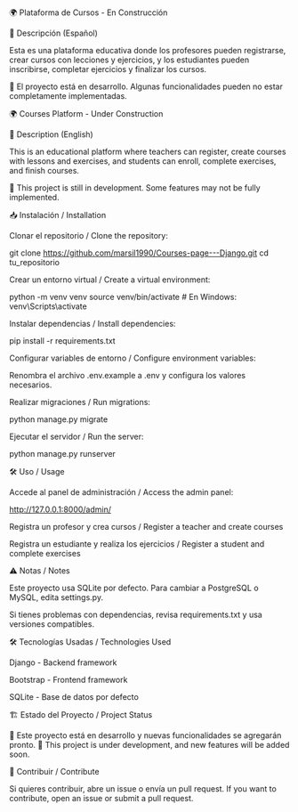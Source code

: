 🌍 Plataforma de Cursos - En Construcción

📌 Descripción (Español)

Esta es una plataforma educativa donde los profesores pueden registrarse, crear cursos con lecciones y ejercicios, y los estudiantes pueden inscribirse, completar ejercicios y finalizar los cursos.

🚧 El proyecto está en desarrollo. Algunas funcionalidades pueden no estar completamente implementadas.

🌍 Courses Platform - Under Construction

📌 Description (English)

This is an educational platform where teachers can register, create courses with lessons and exercises, and students can enroll, complete exercises, and finish courses.

🚧 This project is still in development. Some features may not be fully implemented.

📥 Instalación / Installation

Clonar el repositorio / Clone the repository:

git clone https://github.com/marsil1990/Courses-page---Django.git
cd tu_repositorio

Crear un entorno virtual / Create a virtual environment:

python -m venv venv
source venv/bin/activate  # En Windows: venv\Scripts\activate

Instalar dependencias / Install dependencies:

pip install -r requirements.txt

Configurar variables de entorno / Configure environment variables:

Renombra el archivo .env.example a .env y configura los valores necesarios.

Realizar migraciones / Run migrations:

python manage.py migrate

Ejecutar el servidor / Run the server:

python manage.py runserver

🛠 Uso / Usage

Accede al panel de administración / Access the admin panel:

http://127.0.0.1:8000/admin/

Registra un profesor y crea cursos / Register a teacher and create courses

Registra un estudiante y realiza los ejercicios / Register a student and complete exercises

⚠️ Notas / Notes

Este proyecto usa SQLite por defecto. Para cambiar a PostgreSQL o MySQL, edita settings.py.

Si tienes problemas con dependencias, revisa requirements.txt y usa versiones compatibles.

🛠 Tecnologías Usadas / Technologies Used

Django - Backend framework

Bootstrap - Frontend framework

SQLite - Base de datos por defecto

🏗 Estado del Proyecto / Project Status

🚧 Este proyecto está en desarrollo y nuevas funcionalidades se agregarán pronto.
🚧 This project is under development, and new features will be added soon.

📩 Contribuir / Contribute

Si quieres contribuir, abre un issue o envía un pull request.
If you want to contribute, open an issue or submit a pull request.

